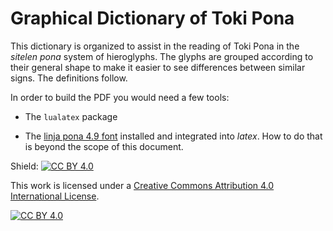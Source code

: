 # Graphical Dictionary of Toki Pona

This dictionary is organized to assist in the reading of
Toki Pona in the *sitelen pona*
system of hieroglyphs.  The glyphs are grouped
according to their general shape to make it easier to
see differences between similar signs.  The definitions
follow.

In order to build the PDF you would need a few tools:


  * The `lualatex` package

  * The [linja pona 4.9 font](http://musilili.net/linja-pona/) installed and integrated into *latex*.  How to do that is beyond the scope of this document.

Shield: [![CC BY 4.0][cc-by-shield]][cc-by]

This work is licensed under a
[Creative Commons Attribution 4.0 International License][cc-by].

[![CC BY 4.0][cc-by-image]][cc-by]

[cc-by]: http://creativecommons.org/licenses/by/4.0/
[cc-by-image]: https://i.creativecommons.org/l/by/4.0/88x31.png
[cc-by-shield]: https://img.shields.io/badge/License-CC%20BY%204.0-lightgrey.svg

